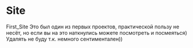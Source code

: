 # Site
First_Site
Это был один из первых проектов, практической пользу не несёт, но если вы на это наткнулись можете посмотреть и посмеяться)
Удалять не буду т.к. немного сентиментален))
